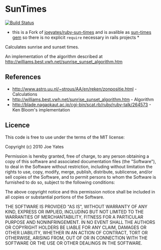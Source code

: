 # SunTimes
[![Build Status](https://secure.travis-ci.org/timoschilling/sun-times.png?branch=master)](http://travis-ci.org/timoschilling/sun-times)

* this is a Fork of [joeyates/ruby-sun-times](https://github.com/joeyates/ruby-sun-times) and is avalible as [sun-times gem](https://rubygems.org/gems/sun-times) so there is no explicit `require` necessary in rails projects *

Calculates sunrise and sunset times.

An implementation of the algorithm described at http://williams.best.vwh.net/sunrise_sunset_algorithm.htm

## References

* http://www.astro.uu.nl/~strous/AA/en/reken/zonpositie.html - Calculations
* http://williams.best.vwh.net/sunrise_sunset_algorithm.htm - Algorithm
* http://blade.nagaokaut.ac.jp/cgi-bin/scat.rb/ruby/ruby-talk/264573 - Ken Bloom's implementation

## Licence

This code is free to use under the terms of the MIT license:

  Copyright (c) 2010 Joe Yates

  Permission is hereby granted, free of charge, to any person obtaining a copy
  of this software and associated documentation files (the "Software"), to
  deal in the Software without restriction, including without limitation the
  rights to use, copy, modify, merge, publish, distribute, sublicense, and/or
  sell copies of the Software, and to permit persons to whom the Software is
  furnished to do so, subject to the following conditions:

  The above copyright notice and this permission notice shall be included in
  all copies or substantial portions of the Software.

  THE SOFTWARE IS PROVIDED "AS IS", WITHOUT WARRANTY OF ANY KIND, EXPRESS OR
  IMPLIED, INCLUDING BUT NOT LIMITED TO THE WARRANTIES OF MERCHANTABILITY,
  FITNESS FOR A PARTICULAR PURPOSE AND NONINFRINGEMENT. IN NO EVENT SHALL THE
  AUTHORS OR COPYRIGHT HOLDERS BE LIABLE FOR ANY CLAIM, DAMAGES OR OTHER
  LIABILITY, WHETHER IN AN ACTION OF CONTRACT, TORT OR OTHERWISE, ARISING
  FROM, OUT OF OR IN CONNECTION WITH THE SOFTWARE OR THE USE OR OTHER DEALINGS
  IN THE SOFTWARE.
